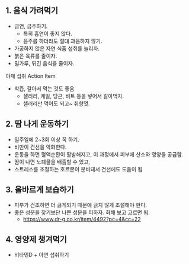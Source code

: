 ## 1. 음식 가려먹기

- 금연, 금주하기.
  - 특히 흡연이 좋지 않다.
  - 음주를 하더라도 절대 과음하지 않기.
- 가공하지 않은 자연 식품 섭취를 늘리자.
- 붉은 육류를 줄이자.
- 밀가루, 튀긴 음식을 줄이자.

야채 섭취 Action Item
- 착즙, 갈아서 먹는 것도 좋음
  - 샐러리, 케일, 당근, 비트 등을 넣어서 갈아먹자.
  - 샐러리만 먹어도 되고~ 취향껏.

## 2. 땀 나게 운동하기

- 일주일에 2~3회 이상 꼭 하기.
- 비만이 건선을 악화한다.
- 운동을 하면 혈액순환이 활발해지고, 이 과정에서 피부에 산소와 영양을 공급함.
- 땀이 나면 노폐물을 배출할 수 있고,
- 스트레스를 조절하는 호르몬이 분비돼서 건선에도 도움이 됨

## 3. 올바르게 보습하기

- 피부가 건조하면 더 긇게되기 때문에 긁지 않게 조절해야 한다.
- 좋은 성분을 찾기보단 나쁜 성분을 피하자. 화해 보고 고르면 됨.
  - https://www.dr-g.co.kr/item/4492?pc=4&cc=22

## 4. 영양제 챙겨먹기

- 비타민D + 아연 섭취하기
